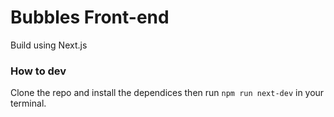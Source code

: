 # Bubbles Front-end
Build using Next.js

### How to dev
Clone the repo and install the dependices then run ```npm run next-dev``` in your terminal.